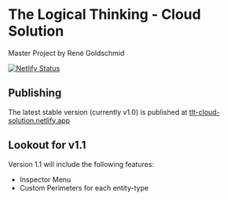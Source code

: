 # The Logical Thinking - Cloud Solution

Master Project by René Goldschmid

[![Netlify Status](https://api.netlify.com/api/v1/badges/eacc3f87-e372-4173-9800-1f458b4b4467/deploy-status)](https://app.netlify.com/sites/tlt-cloud-solution/deploys)

## Publishing

The latest stable version (currently v1.0) is published at [tlt-cloud-solution.netlify.app](https://tlt-cloud-solution.netlify.app)

## Lookout for v1.1

Version 1.1 will include the following features:

- Inspector Menu
- Custom Perimeters for each entity-type
